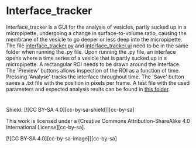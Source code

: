# Interface_tracker

Interface_tracker is a GUI for the analysis of vesicles, partly sucked up in a micropipette, undergoing a change in surface-to-volume ratio, causing the membrane of the vesicle to go deeper or less deep into the micropipette. The file [interface_tracker.py][interface_tracker.py] and [interface_tracker.ui][interface_tracker.ui] need to be in the same folder when running the .py file. Upon running the .py file, an interface opens where a time series of a vesicle that is partly sucked up in a micropipette. A rectangular ROI needs to be drawn around the interface. The 'Preview' buttons allows inspection of the ROI as a function of time. Pressing 'Analyse' tracks the interface throughout time. The 'Save' button saves a .txt file with the position in pixels per frame. A test file with the used parameters and expected analysis reults can be found in [this folder][test folder].

#

Shield: [![CC BY-SA 4.0][cc-by-sa-shield]][cc-by-sa]

This work is licensed under a
[Creative Commons Attribution-ShareAlike 4.0 International License][cc-by-sa].

[![CC BY-SA 4.0][cc-by-sa-image]][cc-by-sa]


[interface_tracker.py]: https://github.com/bart-vos/Interface_tracker/tree/main/Interface_tracker.py
[interface_tracker.ui]: https://github.com/bart-vos/Interface_tracker/tree/main/Interface_tracker.ui
[test folder]: https://github.com/bart-vos/Interface_tracker/tree/main/Test%20file/

